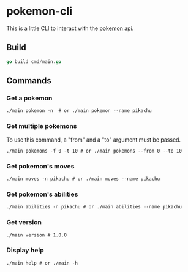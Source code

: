 # pokemon-cli
This is a little CLI to interact with the [pokemon api](https://pokeapi.co/).

## Build
```go
go build cmd/main.go
```

## Commands

### Get a pokemon
```
./main pokemon -n  # or ./main pokemon --name pikachu
```

### Get multiple pokemons
To use this command, a "from" and a "to" argument must be passed.
```
./main pokemons -f 0 -t 10 # or ./main pokemons --from 0 --to 10
```

### Get pokemon's moves
```
./main moves -n pikachu # or ./main moves --name pikachu
```

### Get pokemon's abilities
```
./main abilities -n pikachu # or ./main abilities --name pikachu
```

### Get version
```
./main version # 1.0.0
```

### Display help
```
./main help # or ./main -h
```
